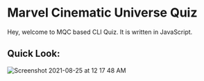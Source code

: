 # Marvel Cinematic Universe Quiz

Hey, welcome to MQC based CLI Quiz. It is written in JavaScript.
## Quick Look:

![Screenshot 2021-08-25 at 12 17 48 AM](https://user-images.githubusercontent.com/83231051/130673459-68ea4618-2db7-4d8f-9bbb-e64e5feccd6a.png)

